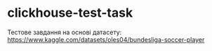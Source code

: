 # clickhouse-test-task
Тестове завдання на основі датасету:  https://www.kaggle.com/datasets/oles04/bundesliga-soccer-player
